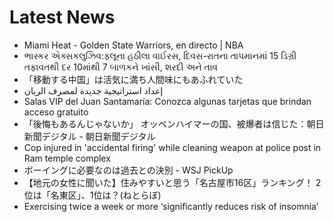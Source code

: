 # Latest News
-  Miami Heat - Golden State Warriors, en directo | NBA
-  ભાસ્કર એક્સકલુઝિવ:ફ્લૂના હઠીલા વાઈરસ, દિવસ-રાતના તાપમાનમાં 15 ડિગ્રી તફાવતથી દર 10માંથી 7 બાળકને ખાંસી, શરદી અને તાવ
-  「移動する中国」は活気に満ち人間味にもあふれていた
-  إعداد استراتيجية جديدة لمصرف الريان
-  Salas VIP del Juan Santamaría: Conozca algunas tarjetas que brindan acceso gratuito
-  「後悔もあるんじゃないか」 オッペンハイマーの国、被爆者は信じた：朝日新聞デジタル - 朝日新聞デジタル
-  Cop injured in 'accidental firing' while cleaning weapon at police post in Ram temple complex
-  ボーイングに必要なのは過去との決別 - WSJ PickUp
-  【地元の女性に聞いた】住みやすいと思う「名古屋市16区」ランキング！ 2位は「名東区」、1位は？(ねとらぼ)
-  Exercising twice a week or more ‘significantly reduces risk of insomnia’
